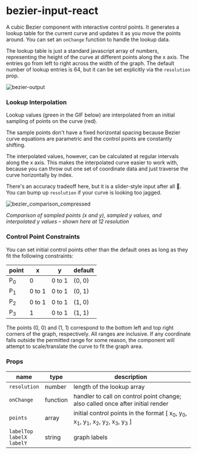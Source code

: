 # bezier-input-react

A cubic Bezier component with interactive control points. It generates a lookup table for the  current curve and updates it as you move the points around.  You can set an `onChange` function to handle the lookup data. 

The lookup table is just a standard javascript array of numbers, representing the height of the curve at different points along the x axis. The entries go from left to right across the width of the graph. The default number of lookup entries is 64, but it can be set explicitly via the `resolution` prop.

![bezier-output](https://user-images.githubusercontent.com/62530485/169880265-a6972892-68af-4e2b-96ab-c6d74fdc8355.gif)


### Lookup Interpolation

Lookup values (green in the GIF below) are interpolated from an initial sampling of points on the curve (red). 

The sample points don't have a fixed horizontal spacing because Bezier curve equations are parametric and the control points are constantly shifting. 

The interpolated values, however, can be calculated at regular intervals along the x axis. This makes the interpolated curve easier to work with, because you can throw out one set of coordinate data and just traverse the curve horizontally by index.

There's an accuracy tradeoff here, but it is a slider-style input after all :slightly_smiling_face:. You can bump up `resolution` if your curve is looking too jagged.

![bezier_comparison_compressed](https://user-images.githubusercontent.com/62530485/169634721-63925d24-38a2-4b42-864e-a6f092776711.gif)

*Comparison of sampled points (x and y), sampled y values, and interpolated y values – shown here at 12 resolution*


### Control Point Constraints

You can set initial control points other than the default ones as long as they fit the following constraints:

| point | x | y | default |
| --- | --- | --- | --- |
| P<sub>0</sub> | 0 | 0 to 1 | (0, 0) |
| P<sub>1</sub> | 0 to 1 | 0 to 1 | (0, 1) |
| P<sub>2</sub> | 0 to 1 | 0 to 1 | (1, 0) |
| P<sub>3</sub> | 1 | 0 to 1 | (1, 1) |

The points (0, 0) and (1, 1) correspond to the bottom left and top right corners of the graph, respectively. All ranges are inclusive. If any coordinate falls outside the permitted range for some reason, the component will attempt to scale/translate the curve to fit the graph area.

### Props

| name | type | description|
| --- | --- | --- |
| `resolution` | number | length of the lookup array |
| `onChange` | function | handler to call on control point change; also called once after initial render |
| `points` | array | initial control points in the format [ x<sub>0</sub>, y<sub>0</sub>, x<sub>1</sub>, y<sub>1</sub>, x<sub>2</sub>, y<sub>2</sub>, x<sub>3</sub>, y<sub>3</sub> ] |
| `labelTop`<br/>`labelX`<br/>`labelY` | string | graph labels |
